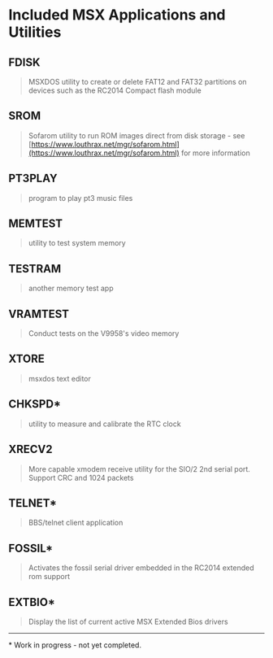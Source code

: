 # Included MSX Applications and Utilities

## FDISK

> MSXDOS utility to create or delete FAT12 and FAT32 partitions on devices such as the RC2014 Compact flash module

## SROM

> Sofarom utility to run ROM images direct from disk storage - see [https://www.louthrax.net/mgr/sofarom.html](https://www.louthrax.net/mgr/sofarom.html) for more information

## PT3PLAY

> program to play pt3 music files

## MEMTEST

> utility to test system memory

## TESTRAM

> another memory test app

## VRAMTEST

> Conduct tests on the V9958's video memory

## XTORE

> msxdos text editor

## CHKSPD*

> utility to measure and calibrate the RTC clock

## XRECV2

> More capable xmodem receive utility for the SIO/2 2nd serial port.  Support CRC and 1024 packets

## TELNET*

> BBS/telnet client application

## FOSSIL*

> Activates the fossil serial driver embedded in the RC2014 extended rom support

## EXTBIO*

> Display the list of current active MSX Extended Bios drivers

---
\* Work in progress - not yet completed.
